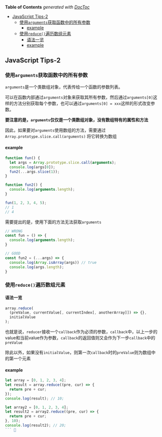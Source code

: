 <!-- START doctoc generated TOC please keep comment here to allow auto update -->
<!-- DON'T EDIT THIS SECTION, INSTEAD RE-RUN doctoc TO UPDATE -->
**Table of Contents**  *generated with [DocToc](https://github.com/thlorenz/doctoc)*

- [JavaScript Tips-2](#javascript-tips-2)
  - [使用`arguments`获取函数中的所有参数](#%E4%BD%BF%E7%94%A8arguments%E8%8E%B7%E5%8F%96%E5%87%BD%E6%95%B0%E4%B8%AD%E7%9A%84%E6%89%80%E6%9C%89%E5%8F%82%E6%95%B0)
    - [example](#example)
  - [使用`reduce()`遍历数组元素](#%E4%BD%BF%E7%94%A8reduce%E9%81%8D%E5%8E%86%E6%95%B0%E7%BB%84%E5%85%83%E7%B4%A0)
    - [语法一览](#%E8%AF%AD%E6%B3%95%E4%B8%80%E8%A7%88)
    - [example](#example-1)

<!-- END doctoc generated TOC please keep comment here to allow auto update -->

## JavaScript Tips-2

### 使用`arguments`获取函数中的所有参数

`arguments`是一个类数组对象，代表传给一个函数的参数列表。

可以在函数内部通过`arguments`对象来获取其所有参数，然后通过`arguments[0]`这样的方法分别获取每个参数，也可以通过`arguments[0] = xxx`这样的形式改变参数。

**要注意的是，`arguments`仅仅是一个类数组对象，没有数组特有的属性和方法**

因此，如果要对`arguments`使用数组的方法，需要通过
`Array.prototype.slice.call(arguments)`
将它转换为数组

#### example

```javascript
function fun() {
  let args = Array.prototype.slice.call(arguments);
  console.log(args[0]);
  fun2(...args.slice(1));
}

function fun2() {
  console.log(arguments.length);
}

fun(1, 2, 3, 4, 5);
// 1
// 4
```

需要提出的是，使用下面的方法无法获取`arguments`

```javascript
// WRONG
const fun = () => {
  console.log(arguments.length);
}

// GOOD
const fun2 = (...args) => {
  console.log(Array.isArray(args)) // true
  console.log(args.length);
}
```

### 使用`reduce()`遍历数组元素

#### 语法一览

```javascript
array.reduce(
  (preValue, currentValue[, currentIndex[, anotherArray]]) => {},
  initialValue
);
```

也就是说，`reducer`接收一个`callback`作为必须的参数，`callback`中，以上一步的value和当前value作为参数，`callback`的返回值则又会作为下一步`callback`中的`preValue`

除此以外，如果没有`initialValue`，则第一次`callback`时的`preValue`则为数组中的第一个元素

#### example

```javascript
let array = [0, 1, 2, 3, 4];
let result = array.reduce((pre, cur) => {
  return pre + cur;
});
console.log(result); // 10;

let array2 = [0, 1, 2, 3, 4];
let result2 = array2.reduce((pre, cur) => {
  return pre + cur;
}, 10);
console.log(result2); // 20;
``` 